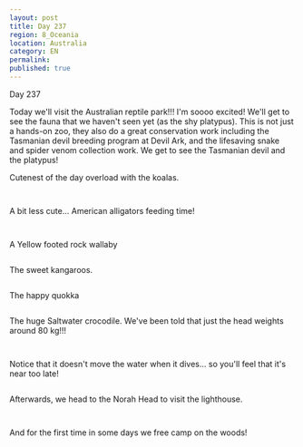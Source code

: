 ```yaml
---
layout: post
title: Day 237
region: 8_Oceania
location: Australia
category: EN
permalink:
published: true
---
```


Day 237

Today we'll visit the Australian reptile park!!! I'm soooo excited! We'll get to see the fauna that we haven't seen yet (as the shy platypus). This is not just a hands-on zoo, they also do a great conservation work including the Tasmanian devil breeding program at Devil Ark, and the lifesaving snake and spider venom collection work. We get to see the Tasmanian devil and the platypus!

Cutenest of the day overload with the koalas.

<p><a
href="https://lh3.googleusercontent.com/4NT4s684LC6i49RUc_VDxNCzR1Q5fA39C2DgzSFIB-kNFPjZqRbXOlva4A64MaimwcQeJ-_If8ZnqvHgRKBg_PwwHlFagChw-b9k9UcK_Lfs6xoLgG4xGTpBY9d9RS6sYQiYPXFd4l9fxgWHNcBN_ryVx63BfMize9nZK0MFW0kIKjnAxfL36svUjUqkOt6QZeBXRRhxjFwSd42Uasg2H3KvBTALUJ3AnaFDw4Hc8DUFH-WAkeu1lkxyf1QyTR_AB8RTOkvgp1a3PJyjZu7aGOIGwu-VsRU0xkHiab43Ct0KxaAm1R5g1pbxe701xN2281WdDP3VVWZU2HUgwOX2Fg42qMXkYAE6QEu9vCIoLLe70Ys4WjYqhPgBNmmtUKN_a4BiO6SjqKR-KH3nsKcdxDN5wdtSd2NXmm_gLN9uoJuycDldJqQpTycheX7rLxCIo87qj6sH_gXLHDtdeOb1NIZRAUAaM4msPsbaErNuQ3wY33f0xEZIewAGQZFDbkAXt5NJILcKk4sx97v7KgZmJ5d4C-Z6xwNJKYhf1s_mmoj5eUBfrqv27wd4f7M5NXcXl1gc8fnbqjLdepNGttKtnY1WF0dSpRVakSd2tnBpeFgZtjwPoNjZ9ByAjDZ5P1urDarRUU3kQ-RYpWmILAVovvdUvTktnOZThipdPaGRxmocTvCW9-X-mJR02CbRKcyrj5CCoI_ZVRRTb2x6aMDTuJca=w804-h603-no"><img 
src="https://lh3.googleusercontent.com/4NT4s684LC6i49RUc_VDxNCzR1Q5fA39C2DgzSFIB-kNFPjZqRbXOlva4A64MaimwcQeJ-_If8ZnqvHgRKBg_PwwHlFagChw-b9k9UcK_Lfs6xoLgG4xGTpBY9d9RS6sYQiYPXFd4l9fxgWHNcBN_ryVx63BfMize9nZK0MFW0kIKjnAxfL36svUjUqkOt6QZeBXRRhxjFwSd42Uasg2H3KvBTALUJ3AnaFDw4Hc8DUFH-WAkeu1lkxyf1QyTR_AB8RTOkvgp1a3PJyjZu7aGOIGwu-VsRU0xkHiab43Ct0KxaAm1R5g1pbxe701xN2281WdDP3VVWZU2HUgwOX2Fg42qMXkYAE6QEu9vCIoLLe70Ys4WjYqhPgBNmmtUKN_a4BiO6SjqKR-KH3nsKcdxDN5wdtSd2NXmm_gLN9uoJuycDldJqQpTycheX7rLxCIo87qj6sH_gXLHDtdeOb1NIZRAUAaM4msPsbaErNuQ3wY33f0xEZIewAGQZFDbkAXt5NJILcKk4sx97v7KgZmJ5d4C-Z6xwNJKYhf1s_mmoj5eUBfrqv27wd4f7M5NXcXl1gc8fnbqjLdepNGttKtnY1WF0dSpRVakSd2tnBpeFgZtjwPoNjZ9ByAjDZ5P1urDarRUU3kQ-RYpWmILAVovvdUvTktnOZThipdPaGRxmocTvCW9-X-mJR02CbRKcyrj5CCoI_ZVRRTb2x6aMDTuJca=w804-h603-no" class="oversize" alt=""></a></p>

<p><a
href="https://lh3.googleusercontent.com/0OEbzqAW2kXVMKJtvbXUWYIUcWOK83_MTusFaezkIftaiVT2Ymz1xuHuH-D49jdm1A8alo2KH1IVdbH50gOEd077HW2Y_SXvGkoSvfQTnIoMfjuqtjLnDYrwTkhZfvH9RgR3r8v5X2B2cZw6qZazZLO1aQWt4e4caDRCzO2ULrluDMKvvrnHrgpVtUq6SJLwgA1GtiZ-DULdw757X0-0QCpqvX4ZLQri8_crq8tDc_f0rtAyhk92e_FgXG-Mp_EyBHjvAUt2yeI26dgVyiuIP_d8x3-SbzS9SCPSYVFet_4BuwcPV1m2JHGirsAx6Seg2NZu5tNKvyeCiKB3fPQOkI5I96kIl7SjvHPpDIqOprf1MKYH-I0F9YFPyj-fCwlqjgi9VI6QUlmuC0Ht-AfSroirIHWHi2We4M1xA-bsxaMTqENORhHWPo4LI7JQUG_bPzk7UD3Ts5XzEe7BjOwCBMC502XzS7JUiLhTANyY-GilWuMaWHCySeoMDpme2pJMzA32ZOvY3trXyaI98VtebZVvc4UZcEsn7WcBXmjZFPcyySC0PsUaqt5M6iTE-BaUExuq9FXisueth4gSkXTW75rvwB6k32X9rsyi1njgwi_TTFbbHa_tKtcAYdwhHyThgeenCOHerqEe8NwVyIa9dKfory8qxSoX01tdIMNoNFzn20bMu7t3A0h_29_KC3aki7DrgMidjnmDFD4SZefWA0ZN=w362-h482-no"><img 
src="https://lh3.googleusercontent.com/0OEbzqAW2kXVMKJtvbXUWYIUcWOK83_MTusFaezkIftaiVT2Ymz1xuHuH-D49jdm1A8alo2KH1IVdbH50gOEd077HW2Y_SXvGkoSvfQTnIoMfjuqtjLnDYrwTkhZfvH9RgR3r8v5X2B2cZw6qZazZLO1aQWt4e4caDRCzO2ULrluDMKvvrnHrgpVtUq6SJLwgA1GtiZ-DULdw757X0-0QCpqvX4ZLQri8_crq8tDc_f0rtAyhk92e_FgXG-Mp_EyBHjvAUt2yeI26dgVyiuIP_d8x3-SbzS9SCPSYVFet_4BuwcPV1m2JHGirsAx6Seg2NZu5tNKvyeCiKB3fPQOkI5I96kIl7SjvHPpDIqOprf1MKYH-I0F9YFPyj-fCwlqjgi9VI6QUlmuC0Ht-AfSroirIHWHi2We4M1xA-bsxaMTqENORhHWPo4LI7JQUG_bPzk7UD3Ts5XzEe7BjOwCBMC502XzS7JUiLhTANyY-GilWuMaWHCySeoMDpme2pJMzA32ZOvY3trXyaI98VtebZVvc4UZcEsn7WcBXmjZFPcyySC0PsUaqt5M6iTE-BaUExuq9FXisueth4gSkXTW75rvwB6k32X9rsyi1njgwi_TTFbbHa_tKtcAYdwhHyThgeenCOHerqEe8NwVyIa9dKfory8qxSoX01tdIMNoNFzn20bMu7t3A0h_29_KC3aki7DrgMidjnmDFD4SZefWA0ZN=w362-h482-no" class="oversize" alt=""></a></p>

A bit less cute... American alligators feeding time!

<p><a
href="https://lh3.googleusercontent.com/G5z2QbsPcw1aDXq9rIoubRaE0gRDRDGpfCs06pLavJwkWDWt_VsgWXDHoL82_P2Ka7X3SMqzEvk9MFnx1h4Qh1KmoMmR-O5j_awA6c8fy1wFkd-p_bUbhCn3s62X5V-7pmnUFgYfLn44IJ2B1d3ynUS1fPNXNu4MKTFdDmJfXedJjzXXyhWxDERQTzdSCgD3VvbRT2Vz6ZOxhuwHBCyy4YJNsslNeJVirPyrmLLatW2uwlSv7Gjdog2ZzCKr3d9ambg53veJyYjcekniL0XzMs9P2_dKZPGeYOWN8z9jhgJYT4TpOkgYAJt0bstGg_7lon4uMu4YdeE7fiRDQhP_K8cCaXVDHozZHuSk0sCrvlMAjpOEGOBQ_ayk_aNidApSoqJMS9efwwnvHhuE5vewgpw2ITYJyU-k37-cvMuPyyJg4XThFq1n8AaZEhQFK4M_Q9HuYJMkCcb6uBHgffYQCN7xq65Ps2gcOd3CBMKiRp_v7eigeOmdMZ-qU0C1XmN0Ps8em5H_MVubxqLAciCOqHYQpAuqJ94rK4cDxGtG4QTI9Nrq48Xc5Z7BFiu3ZVl19i2whVHbRAvSP9psNhx-Y_R4oeQhQTy3HsrXprco3hevKA3YqEn3BAQZiMNPEcQjcpFTbn6QCRfu0YPLF5paFxH7m4D1vTJKXryJEfBfRY4FlcExWUyY9Ww1OmjOVrpiATxRzo_M89zidaJZJvzjqA22=w574-h482-no"><img 
src="https://lh3.googleusercontent.com/G5z2QbsPcw1aDXq9rIoubRaE0gRDRDGpfCs06pLavJwkWDWt_VsgWXDHoL82_P2Ka7X3SMqzEvk9MFnx1h4Qh1KmoMmR-O5j_awA6c8fy1wFkd-p_bUbhCn3s62X5V-7pmnUFgYfLn44IJ2B1d3ynUS1fPNXNu4MKTFdDmJfXedJjzXXyhWxDERQTzdSCgD3VvbRT2Vz6ZOxhuwHBCyy4YJNsslNeJVirPyrmLLatW2uwlSv7Gjdog2ZzCKr3d9ambg53veJyYjcekniL0XzMs9P2_dKZPGeYOWN8z9jhgJYT4TpOkgYAJt0bstGg_7lon4uMu4YdeE7fiRDQhP_K8cCaXVDHozZHuSk0sCrvlMAjpOEGOBQ_ayk_aNidApSoqJMS9efwwnvHhuE5vewgpw2ITYJyU-k37-cvMuPyyJg4XThFq1n8AaZEhQFK4M_Q9HuYJMkCcb6uBHgffYQCN7xq65Ps2gcOd3CBMKiRp_v7eigeOmdMZ-qU0C1XmN0Ps8em5H_MVubxqLAciCOqHYQpAuqJ94rK4cDxGtG4QTI9Nrq48Xc5Z7BFiu3ZVl19i2whVHbRAvSP9psNhx-Y_R4oeQhQTy3HsrXprco3hevKA3YqEn3BAQZiMNPEcQjcpFTbn6QCRfu0YPLF5paFxH7m4D1vTJKXryJEfBfRY4FlcExWUyY9Ww1OmjOVrpiATxRzo_M89zidaJZJvzjqA22=w574-h482-no" class="oversize" alt=""></a></p>

<p><a
href="https://lh3.googleusercontent.com/geVSg7uY-4Kvjsx5-avQzyWK-QuxF5ROjxkKmtnLzxAgP__uwm_Todipzie2xMGjVhJvnmulA-vP46i9VKXzxRnaNQ-J-NWG0aBM-sw9KIjz3iGdG1ggTyBFocKsP9oGV0Y0H0cYF4YtrUBdUck2v0x3UKTgAa-3vsv4d2szyXbz44Wi4BvkjFdEEymgvs9jEoa0B0jciR87bh2tpbW5kT_iJQui5Wl1ArLNNbi47nMIdsqk1y9BCqiDpIzdkFz2vph2bf0ON1wHDIJn9x5yhmQKmHuDzpyNx-yysyfux2tEu3grs8R_vEusFD53TnsaRVkRUGs88MQiLBXaPLKNU23mihhjfuagRr3ta2XUH_k8nJYfFOLD8UparKQ529xsW7hT4gWMDg0hcLUDj-lxucZsB9N6uQGyk3u5ONMqQ57jWFOeVyyKuKR8B1DRbKgjqIjAMg7JHRQIe6pDrth2sHQmdh6cNO2jMMgWTq5RLjYZmiMPFBrumT7UBUTkBFQNf0kucWEORsFiMZ90Y14mbOfFetZi6fU_Qh5Mr5JbRgoWKxWt4JzSka_fUNQB4sr1IAEdD7Ig4L8KnIHGpZ2WIcSaMrqTt46tr-T84EAF40oEbdjE8bj3NZXTCc5_MCDYHVYt8vVMsBhHmLqntdxdr77-9XjXS5P3R4MMIScazNO2sUy7LB8CZZ70CT_uFiFoI7eyWwqtbtQBYUv1qaICoGJZ=w643-h482-no"><img 
src="https://lh3.googleusercontent.com/geVSg7uY-4Kvjsx5-avQzyWK-QuxF5ROjxkKmtnLzxAgP__uwm_Todipzie2xMGjVhJvnmulA-vP46i9VKXzxRnaNQ-J-NWG0aBM-sw9KIjz3iGdG1ggTyBFocKsP9oGV0Y0H0cYF4YtrUBdUck2v0x3UKTgAa-3vsv4d2szyXbz44Wi4BvkjFdEEymgvs9jEoa0B0jciR87bh2tpbW5kT_iJQui5Wl1ArLNNbi47nMIdsqk1y9BCqiDpIzdkFz2vph2bf0ON1wHDIJn9x5yhmQKmHuDzpyNx-yysyfux2tEu3grs8R_vEusFD53TnsaRVkRUGs88MQiLBXaPLKNU23mihhjfuagRr3ta2XUH_k8nJYfFOLD8UparKQ529xsW7hT4gWMDg0hcLUDj-lxucZsB9N6uQGyk3u5ONMqQ57jWFOeVyyKuKR8B1DRbKgjqIjAMg7JHRQIe6pDrth2sHQmdh6cNO2jMMgWTq5RLjYZmiMPFBrumT7UBUTkBFQNf0kucWEORsFiMZ90Y14mbOfFetZi6fU_Qh5Mr5JbRgoWKxWt4JzSka_fUNQB4sr1IAEdD7Ig4L8KnIHGpZ2WIcSaMrqTt46tr-T84EAF40oEbdjE8bj3NZXTCc5_MCDYHVYt8vVMsBhHmLqntdxdr77-9XjXS5P3R4MMIScazNO2sUy7LB8CZZ70CT_uFiFoI7eyWwqtbtQBYUv1qaICoGJZ=w643-h482-no" class="oversize" alt=""></a></p>

A Yellow footed rock wallaby

<p><a
href="https://lh3.googleusercontent.com/X5iUxuLepBMocRccqSxwnFUVsrGL1pGjtJb-hxig6j5YV3LmXhs6RT0TdDjCZzD-D4b5NE7PR__9jr-n7AhyUeEXS0eUONDMTumsiwyRPNVkmPKa1ippHT_KtY-voMwzXDVuQ0xfNUTAs7R5Fmb-Xem-wI-Gu357ouZ8AwWhV7Uegkh6Z1GIvUfAS0VoAS9_nTFtst45rwofzpnFO7ny3YjA0jhIm7OHJTWpRfZK9aFipM--2NahF-S03JR2KDP__1_xj6KMUSXFhfo8JT2O9SJOWbm-qb6qnaW7eYfPqFrn1xcHs0ngozK2WLXWAl7vxqQScRmRMLff_BnME7B7zASyOlVPVgOJaf6N5FjvoYxxFJ1ncc_L_vTe9aQsHIUn4-HYWOLNVAe3FNSctjJYGTtxqhz5_k1zINb3ZRF4SbmHB4YdK6MLlJTACnsSJCH44nq4Dd5vR8da06FQIojjpUxts9UXzsB4bRVTM63fg3-p86ySE73TlzKS8J9Ddyvg9jgNimFDJyMpWldwDADOVKsy2SoPUo4zyei2GMzFxPU7J3Fki1RsFp3WixbQqp8V0DiCT9o4n7l8mDAldfccGi7D_7CNVtqkN_abryLXBPfP4r8gJ1kLOkxMopTYQdhmoy3Kjys3tDIXdldjIbgVKFLzJS8EacwIDf1uP9yDuFtYnQdWIp8opKZpCuP5E3WBQsAe5zydJ5O3IhX4s0sj3Wow=w804-h603-no"><img 
src="https://lh3.googleusercontent.com/X5iUxuLepBMocRccqSxwnFUVsrGL1pGjtJb-hxig6j5YV3LmXhs6RT0TdDjCZzD-D4b5NE7PR__9jr-n7AhyUeEXS0eUONDMTumsiwyRPNVkmPKa1ippHT_KtY-voMwzXDVuQ0xfNUTAs7R5Fmb-Xem-wI-Gu357ouZ8AwWhV7Uegkh6Z1GIvUfAS0VoAS9_nTFtst45rwofzpnFO7ny3YjA0jhIm7OHJTWpRfZK9aFipM--2NahF-S03JR2KDP__1_xj6KMUSXFhfo8JT2O9SJOWbm-qb6qnaW7eYfPqFrn1xcHs0ngozK2WLXWAl7vxqQScRmRMLff_BnME7B7zASyOlVPVgOJaf6N5FjvoYxxFJ1ncc_L_vTe9aQsHIUn4-HYWOLNVAe3FNSctjJYGTtxqhz5_k1zINb3ZRF4SbmHB4YdK6MLlJTACnsSJCH44nq4Dd5vR8da06FQIojjpUxts9UXzsB4bRVTM63fg3-p86ySE73TlzKS8J9Ddyvg9jgNimFDJyMpWldwDADOVKsy2SoPUo4zyei2GMzFxPU7J3Fki1RsFp3WixbQqp8V0DiCT9o4n7l8mDAldfccGi7D_7CNVtqkN_abryLXBPfP4r8gJ1kLOkxMopTYQdhmoy3Kjys3tDIXdldjIbgVKFLzJS8EacwIDf1uP9yDuFtYnQdWIp8opKZpCuP5E3WBQsAe5zydJ5O3IhX4s0sj3Wow=w804-h603-no" class="oversize" alt=""></a></p>

The sweet kangaroos.

<p><a
href="https://lh3.googleusercontent.com/iQrXJXEALYjpmYo_U1iTMt96QIfYELgYLILKIKJ2pu7UQDjyo-TQ09UFm-dbBtHnFiDCwGW-_5-ouf88Z1zpWClf1gHaNtADsN8G2AoEcaX3MmPKEnjTNM4hQ-b3IyV1l1crXKp9mzu0vjLEx1LhQrpfPcD0iBo8icMq-otD8nDKVhumrH6NUeZfILAXOgF6_oISO0yZA53h9UibyVcYbwgnaHg0iBlYlj90VLAOLuPbKDBi_-wnKx39P22M22Vh70n5eGvHtCBXK4-Dl_IXDJo9D7hPeUg5VSGf6vK4QFamcBbkF25-YWdP0bEqo-6yy9eTQye_2y-pLm4TAbF6iHrB2VGcmjy9pzqaSD7-223iYzlkWAz6I1JU4gSAbW8PMytqkpjv6zkpVXN40UqjaeRCN1ryU8dWPfAMaUXCA2Ut8c6SIQ2gyTpqDS00Y_ecJHwCO22OY-qkwXYz2k9kOBVEDNNZghBSxLlbD9XFiOQChBWhModKusUu0cu08TMCgM-WsLtSOQhJaJXr59I7x-1yUPnMXMJJn8fZyHLmNamcyokdumTzjIi63oI-uqqPVC-rCKGwAq9h6g-6bIkfItw4j6E3nBdWL-TgmKhHWKB02ZB6gGnZmGoYPR22eYXMOCU3jMZVyXOWyKg0ZyUSdeEnNVPC5M3LTxib3jjKWN0VwZjWaeiIf_bQ92M2PrIFUyyKddIh-2M3b0BIc1kVe70k=w568-h482-no"><img 
src="https://lh3.googleusercontent.com/iQrXJXEALYjpmYo_U1iTMt96QIfYELgYLILKIKJ2pu7UQDjyo-TQ09UFm-dbBtHnFiDCwGW-_5-ouf88Z1zpWClf1gHaNtADsN8G2AoEcaX3MmPKEnjTNM4hQ-b3IyV1l1crXKp9mzu0vjLEx1LhQrpfPcD0iBo8icMq-otD8nDKVhumrH6NUeZfILAXOgF6_oISO0yZA53h9UibyVcYbwgnaHg0iBlYlj90VLAOLuPbKDBi_-wnKx39P22M22Vh70n5eGvHtCBXK4-Dl_IXDJo9D7hPeUg5VSGf6vK4QFamcBbkF25-YWdP0bEqo-6yy9eTQye_2y-pLm4TAbF6iHrB2VGcmjy9pzqaSD7-223iYzlkWAz6I1JU4gSAbW8PMytqkpjv6zkpVXN40UqjaeRCN1ryU8dWPfAMaUXCA2Ut8c6SIQ2gyTpqDS00Y_ecJHwCO22OY-qkwXYz2k9kOBVEDNNZghBSxLlbD9XFiOQChBWhModKusUu0cu08TMCgM-WsLtSOQhJaJXr59I7x-1yUPnMXMJJn8fZyHLmNamcyokdumTzjIi63oI-uqqPVC-rCKGwAq9h6g-6bIkfItw4j6E3nBdWL-TgmKhHWKB02ZB6gGnZmGoYPR22eYXMOCU3jMZVyXOWyKg0ZyUSdeEnNVPC5M3LTxib3jjKWN0VwZjWaeiIf_bQ92M2PrIFUyyKddIh-2M3b0BIc1kVe70k=w568-h482-no" class="oversize" alt=""></a></p>

The happy quokka

<p><a
href="https://lh3.googleusercontent.com/9RuHFvFhAxW72Et6oybOk6GIwhJf3F0FyeRIcTNlOqLUi-HmhwiRdFUjGkOwAiUm8pGrJnef01nRsnz_vPJbcmOOyWyNOtGJXThrNDpmrXccMQIJwvhvvLGMULnYSk0bd75-XAXIVbJrOw_HXd6yKViaYiPdPvP0JJw4YH4gsYubrQ1eC9UkSlMHQF4Wxcl1-lo9yDDoTOjcaCprMVe8x2a-CodxWMXspGAQmJhnUuV8tewrgX4tgH_LhfS7Yo-XeRk06_WlGcUvG-404iuGFA_ijPtNK1X-PRQ6TqgSjy8a5pPMsYvlzwwkCm30dlNcB0eVoHu6xgptqy3Z8x4F0ho_moS8uHzuqDxGp72CmY-RwxSyiZKVU3VlHqNL5PCJety0Cn-CcfVNhE9F2137s1usvAC_3pB0fIcSYRandIib3k2BT_OsD4tzTRiO_uNQeEbcOzEp1uRFoum2_su5A5QMVciMRyT4yHAT0HtmnVkZa7aPkXQTZcvQi7U2NO8KIos9GMQtRIgBwxis8lXCHkpgYSAuxL5qpI6wnUG4xFdQvaqgNInQao0cZcAYevj0A_EXN5ChWFI7gNlrtJypitAbS4qHaCOCsm7yjEV9-xMf2m5HlH2lVUe4I75lsduLKBi6_HeySTsyn0SbMO6672-3FKa2tf65rhZqrUSMZJrkfiKzh-v6ZqVDseNDtyUiapgNk9gm8uBFcroUh1ojp4VU=w577-h482-no"><img 
src="https://lh3.googleusercontent.com/9RuHFvFhAxW72Et6oybOk6GIwhJf3F0FyeRIcTNlOqLUi-HmhwiRdFUjGkOwAiUm8pGrJnef01nRsnz_vPJbcmOOyWyNOtGJXThrNDpmrXccMQIJwvhvvLGMULnYSk0bd75-XAXIVbJrOw_HXd6yKViaYiPdPvP0JJw4YH4gsYubrQ1eC9UkSlMHQF4Wxcl1-lo9yDDoTOjcaCprMVe8x2a-CodxWMXspGAQmJhnUuV8tewrgX4tgH_LhfS7Yo-XeRk06_WlGcUvG-404iuGFA_ijPtNK1X-PRQ6TqgSjy8a5pPMsYvlzwwkCm30dlNcB0eVoHu6xgptqy3Z8x4F0ho_moS8uHzuqDxGp72CmY-RwxSyiZKVU3VlHqNL5PCJety0Cn-CcfVNhE9F2137s1usvAC_3pB0fIcSYRandIib3k2BT_OsD4tzTRiO_uNQeEbcOzEp1uRFoum2_su5A5QMVciMRyT4yHAT0HtmnVkZa7aPkXQTZcvQi7U2NO8KIos9GMQtRIgBwxis8lXCHkpgYSAuxL5qpI6wnUG4xFdQvaqgNInQao0cZcAYevj0A_EXN5ChWFI7gNlrtJypitAbS4qHaCOCsm7yjEV9-xMf2m5HlH2lVUe4I75lsduLKBi6_HeySTsyn0SbMO6672-3FKa2tf65rhZqrUSMZJrkfiKzh-v6ZqVDseNDtyUiapgNk9gm8uBFcroUh1ojp4VU=w577-h482-no" class="oversize" alt=""></a></p>

The huge Saltwater crocodile. We've been told that just the head weights around 80 kg!!!

<p><a
href="https://lh3.googleusercontent.com/Ch6v8N4X2dEw5nxBBm18lOKI62_23aX3yIH2AXIpT3fSy9aAok3xKY856wQ3VZxQ8g1dkDRhHTrBlQluJSEkIt7fblhTl1lkYXxlfY-xzkTiNTp1hgtsN9UrKnJwVM_UzOV7QrSmy94Xg8Qpem4RgbD53NjM9oaRjKiWSxReOqAwViq_ctahnO4EpUm1XvmOBIrnFrzRUkEDZjEAdwt1q0daTsXT1zN8bwajtlJuEgN_odxbV5ool2rsy1J_kAIkd3n63o_n97UqmKXsDq763toDNPMXjFN5nXoT9WUyv4lbrn0LEOpcwNDxP7069qok9hpLYjsqbrCiT3i4B26H_cuapLbufHXpknorb7Du-TJjY-KDR2qoZ2GV3Yex_fIcW9puyqOI58pDbKRIWlVE2XBKrSDIxCnRQiQ75uadkt_XlXZul1u6GYGC_9PUxhzDBScRi0GPRZ0ZPf0sBUwyCSpI2hrYEKpZz9u2nXbGlEw_bbsAZYfjAqkFUPj7gsrZbpZDoMICnZIkhgk2ORMhe9mhEjuX_5BPelRA5MY33MRn3QvcjaxLx4gva89cpsshjkxel3s8LVgt50QdcrQdc1q1CpF_zfcibCBHvie6rWbI_OIU_a7agbCoMxUEIUI4Yfs7w-NATBvThv8NX8NbpuRqht_a8yQyYXikfKDfIuJoNne5JD5nw8aUVBX2gFJkKV-kcv3cr0U0r3EfCD9hZWxu=w643-h482-no"><img 
src="https://lh3.googleusercontent.com/Ch6v8N4X2dEw5nxBBm18lOKI62_23aX3yIH2AXIpT3fSy9aAok3xKY856wQ3VZxQ8g1dkDRhHTrBlQluJSEkIt7fblhTl1lkYXxlfY-xzkTiNTp1hgtsN9UrKnJwVM_UzOV7QrSmy94Xg8Qpem4RgbD53NjM9oaRjKiWSxReOqAwViq_ctahnO4EpUm1XvmOBIrnFrzRUkEDZjEAdwt1q0daTsXT1zN8bwajtlJuEgN_odxbV5ool2rsy1J_kAIkd3n63o_n97UqmKXsDq763toDNPMXjFN5nXoT9WUyv4lbrn0LEOpcwNDxP7069qok9hpLYjsqbrCiT3i4B26H_cuapLbufHXpknorb7Du-TJjY-KDR2qoZ2GV3Yex_fIcW9puyqOI58pDbKRIWlVE2XBKrSDIxCnRQiQ75uadkt_XlXZul1u6GYGC_9PUxhzDBScRi0GPRZ0ZPf0sBUwyCSpI2hrYEKpZz9u2nXbGlEw_bbsAZYfjAqkFUPj7gsrZbpZDoMICnZIkhgk2ORMhe9mhEjuX_5BPelRA5MY33MRn3QvcjaxLx4gva89cpsshjkxel3s8LVgt50QdcrQdc1q1CpF_zfcibCBHvie6rWbI_OIU_a7agbCoMxUEIUI4Yfs7w-NATBvThv8NX8NbpuRqht_a8yQyYXikfKDfIuJoNne5JD5nw8aUVBX2gFJkKV-kcv3cr0U0r3EfCD9hZWxu=w643-h482-no" class="oversize" alt=""></a></p>

<p><a
href="https://lh3.googleusercontent.com/Tij80CQPiFNUfHH8N4xf_ky4AnzfF8bobantLYYkfg6IZ3uydPbdsqTG0IwfZvjOuWgx_MxbuoYCin0_5P0Oq_s9eYq8AI_Mxh3t91nE_KToNEvOm0UXMA-LsanEZ43KAhPIuqJS69ZmKRurQ18Xn86w0zZAv_MlLgvOrSC1j97J-EmaM3eYUI1UyYQh0ql4TA6TCBvdXA3nJTWKbWbu3KU6Iw_y-JrB0IbF8Vh_Yo-vUYM9VC5PUTk0dW8J5RpxpjH2c1h8jGcHw3v1MibUahcL8fvIdAYN_IZzjlfpaO5QMC4WCqOdI4olvFpnbbb1ZlQionpEo-NH3W4iLQZQCruzN0UD0ij-Sa8aWOYgJhP2INJd_A3TSF46vLaq5tN0k-ywXNBHz5oYq7_kelRu_paVGBSvLe3PnmZ9OPV-MQMHtemEMAACTVIgHxkjEXwhXjA5BI-t4MUM3TXuZNEKjBQ_yJuL7-ZvLcAc-girkPiSJdQ9MPhQcyNQhgcnXSu49YVGyo0MvozYfDM3-D1HDr-pGVtEsNtH8R-11Yzw5el6Mq5aH9DzVlcy0KPeGF9D6rBNreiuJdotKelA21hvTwulcABLDwhKlEI0njRl6q6yjPOc6cdbbQmrlxfOYGkY5doqho6wgEdFXPZ-nT5VEDRfV2qxttQ_drzs40JmazOnCxKzcI8irwvV9lMFMPvzOmyDTI-lImSDnD6w3WBArq5o=w804-h603-no"><img 
src="https://lh3.googleusercontent.com/Tij80CQPiFNUfHH8N4xf_ky4AnzfF8bobantLYYkfg6IZ3uydPbdsqTG0IwfZvjOuWgx_MxbuoYCin0_5P0Oq_s9eYq8AI_Mxh3t91nE_KToNEvOm0UXMA-LsanEZ43KAhPIuqJS69ZmKRurQ18Xn86w0zZAv_MlLgvOrSC1j97J-EmaM3eYUI1UyYQh0ql4TA6TCBvdXA3nJTWKbWbu3KU6Iw_y-JrB0IbF8Vh_Yo-vUYM9VC5PUTk0dW8J5RpxpjH2c1h8jGcHw3v1MibUahcL8fvIdAYN_IZzjlfpaO5QMC4WCqOdI4olvFpnbbb1ZlQionpEo-NH3W4iLQZQCruzN0UD0ij-Sa8aWOYgJhP2INJd_A3TSF46vLaq5tN0k-ywXNBHz5oYq7_kelRu_paVGBSvLe3PnmZ9OPV-MQMHtemEMAACTVIgHxkjEXwhXjA5BI-t4MUM3TXuZNEKjBQ_yJuL7-ZvLcAc-girkPiSJdQ9MPhQcyNQhgcnXSu49YVGyo0MvozYfDM3-D1HDr-pGVtEsNtH8R-11Yzw5el6Mq5aH9DzVlcy0KPeGF9D6rBNreiuJdotKelA21hvTwulcABLDwhKlEI0njRl6q6yjPOc6cdbbQmrlxfOYGkY5doqho6wgEdFXPZ-nT5VEDRfV2qxttQ_drzs40JmazOnCxKzcI8irwvV9lMFMPvzOmyDTI-lImSDnD6w3WBArq5o=w804-h603-no" class="oversize" alt=""></a></p>

Notice that it doesn't move the water when it dives... so you'll feel that it's near too late!

<p><a
href="https://lh3.googleusercontent.com/Jjw5XvlydB-V61scdg0qZ9nsc_l2oN2_G9W1Yssn9ZPu-VPFycRwUAv1Vv6vaeEksvZLfh_5Dx5ka8lRz-4JNx7IC9boPPd2pFT8ZN_fU3BOc69vgsZbSFKHv6qF2-1Lgl9rIjYQZSJuW5RZzUZ_k64baLF0uDqpHElN0uYe9FtXd1MLuzu1eKwqB3D0M9cw7WxoX1JaJgQnXJK2KBoY-SHwVcDjqfxEN5CjoqBghkK_jtw1v0l51eewLNPeTj0Mgfi87R7deAZQ78v0JD19-D2REV34Id3ZqJTDVtrJcuzDpkjMEeDKcoZB9h6BlzjyKlhnDDf6_l0B6qnq2wJYr79_K7g4g6RlbHuGDOvy23ntwgKg-qTqhiaUcKEqaejl9pvauAe_Lr2f6CD_Qvth3OHaqJjOe9W4bEatLeH6c4fPJonRYa6lQ_mPxzWCC-iH3YBfgR2sUoBYesOaOYI5Dq1UHFt0O6VER_o0bUb1bK_bcvymB8bq9iUjMNE221z3BBxOkEF0zcY7liDujJ5r0lGt18jVsiptT-qu5zdtLbSe6Lh66NnQ3YDLoZkK_6b3bddfZwmQ54OkADjVit6Lf8EQ7jT488GVwaQG4doYnTbQzsQuGEe1F2qzt95uZNFISHj1YOBNrW_0OcMVE8FLl8_zHTI2xcVnWbTF9WB9gB079w54d1NzhoCZmaJOnlCDu87qTL2r7dSUbRAtdy0V22gL=w643-h482-no"><img 
src="https://lh3.googleusercontent.com/Jjw5XvlydB-V61scdg0qZ9nsc_l2oN2_G9W1Yssn9ZPu-VPFycRwUAv1Vv6vaeEksvZLfh_5Dx5ka8lRz-4JNx7IC9boPPd2pFT8ZN_fU3BOc69vgsZbSFKHv6qF2-1Lgl9rIjYQZSJuW5RZzUZ_k64baLF0uDqpHElN0uYe9FtXd1MLuzu1eKwqB3D0M9cw7WxoX1JaJgQnXJK2KBoY-SHwVcDjqfxEN5CjoqBghkK_jtw1v0l51eewLNPeTj0Mgfi87R7deAZQ78v0JD19-D2REV34Id3ZqJTDVtrJcuzDpkjMEeDKcoZB9h6BlzjyKlhnDDf6_l0B6qnq2wJYr79_K7g4g6RlbHuGDOvy23ntwgKg-qTqhiaUcKEqaejl9pvauAe_Lr2f6CD_Qvth3OHaqJjOe9W4bEatLeH6c4fPJonRYa6lQ_mPxzWCC-iH3YBfgR2sUoBYesOaOYI5Dq1UHFt0O6VER_o0bUb1bK_bcvymB8bq9iUjMNE221z3BBxOkEF0zcY7liDujJ5r0lGt18jVsiptT-qu5zdtLbSe6Lh66NnQ3YDLoZkK_6b3bddfZwmQ54OkADjVit6Lf8EQ7jT488GVwaQG4doYnTbQzsQuGEe1F2qzt95uZNFISHj1YOBNrW_0OcMVE8FLl8_zHTI2xcVnWbTF9WB9gB079w54d1NzhoCZmaJOnlCDu87qTL2r7dSUbRAtdy0V22gL=w643-h482-no" class="oversize" alt=""></a></p>

Afterwards, we head to the Norah Head to visit the lighthouse.

<p><a
href="https://lh3.googleusercontent.com/u_gZqIyiVxbvfAnX1YIUro4GG1Oh8WuvcOt1X20JiZhYq41Vb9w5FnLe2fFup1gu9HjzoE35dsUbu5sEl8oi2GXo9nu8WmOpqx6ZBAzleQ32UNjrp7OdbfNPTi3_Qf2MYLqTKUJrGPsvLC156WM2tchx4pHKSNPOI9NUwZRB_xYUFqXJ1BOqKs3g_6kaPUn617cgLG8fBWJTi_PFNN6MUH81oSkVE06FGxCu4Qe5cfbPFixOwMynn1RlZHCam3yonhtoKPQhRl0tA92YcwO1pq8prA9aQHXssFG5rRDku_evTcnUFOZHnWr4ruDcgyWG8JzxFipRt0aMsihLWK4pWFuWUMYwl7vvnF4fTwETVjRDxTvbawi52q2s4odYqcJv3NnvrmSv9bRrEroTQDy6hRxm2JsdNAOrYv_LqgRWwzIoygY-rUT0OgPOIJgoiJUaYE7dqiJkBGv7jYe7SiLGxBQLzCTjNacNPeEtWQQy_c5PYonB6vCul4R7fDD0QZCVegI0Lkz_mjnFdddpb_NZmNY0_-qr4b_5THuDJjv_Ekt1xs8Gcmg81Nbq7jKeCbZTXZ2kTVpjtOx7_BbBGxHlj78chvAWOpsAH3n11GFX6X8fTxy2F61mQnAgRhaMMYEuu1eaYP3aHoNImxbZxhEifgWYzl9yY5pXNrV_DHOyu0_Rfo1PF-WUfFsIScZmDxsbRQ2Yt1ufdExGlexUhFmLJQgE=w362-h482-no"><img 
src="https://lh3.googleusercontent.com/u_gZqIyiVxbvfAnX1YIUro4GG1Oh8WuvcOt1X20JiZhYq41Vb9w5FnLe2fFup1gu9HjzoE35dsUbu5sEl8oi2GXo9nu8WmOpqx6ZBAzleQ32UNjrp7OdbfNPTi3_Qf2MYLqTKUJrGPsvLC156WM2tchx4pHKSNPOI9NUwZRB_xYUFqXJ1BOqKs3g_6kaPUn617cgLG8fBWJTi_PFNN6MUH81oSkVE06FGxCu4Qe5cfbPFixOwMynn1RlZHCam3yonhtoKPQhRl0tA92YcwO1pq8prA9aQHXssFG5rRDku_evTcnUFOZHnWr4ruDcgyWG8JzxFipRt0aMsihLWK4pWFuWUMYwl7vvnF4fTwETVjRDxTvbawi52q2s4odYqcJv3NnvrmSv9bRrEroTQDy6hRxm2JsdNAOrYv_LqgRWwzIoygY-rUT0OgPOIJgoiJUaYE7dqiJkBGv7jYe7SiLGxBQLzCTjNacNPeEtWQQy_c5PYonB6vCul4R7fDD0QZCVegI0Lkz_mjnFdddpb_NZmNY0_-qr4b_5THuDJjv_Ekt1xs8Gcmg81Nbq7jKeCbZTXZ2kTVpjtOx7_BbBGxHlj78chvAWOpsAH3n11GFX6X8fTxy2F61mQnAgRhaMMYEuu1eaYP3aHoNImxbZxhEifgWYzl9yY5pXNrV_DHOyu0_Rfo1PF-WUfFsIScZmDxsbRQ2Yt1ufdExGlexUhFmLJQgE=w362-h482-no" class="oversize" alt=""></a></p>

<p><a
href="https://lh3.googleusercontent.com/NF5UzkL1NjFxTMYf7NKoz3lapKOIRZ-XL51lH1M-0o7nBaBWztYOAfNcDqtY_bjZ9UPPKKC7B4YhU9FyFNZSX2fTPM5PhAwjXx06F60qommkY1oVjJgpZyDn3RUk3_ZjrK_ClJEKCBpgwtJwk-9F1eT0-Bhv9l5zw5WB0MHGEgmLlbVBHLjlCXILZxW-jUTt2uVoSjY6kaSRRojzDNtIYY9KWkAtO9Dn4nWAmqmjx6zUJVS3oKn_B-WFJpw5THNaT2NIIa2M7lcq9xtKecaTqZKWB5SKFpJRAJDCtLSWEH_2vAWeVyy0bDFBMduJ5J_1mmtTez2C6PcxBuMBUO5KGmJ8ebRFxvK5O1jPzAVS59YMUZeRO5DtsDTaVZwu5axJYZB0r5wzJdIfOADBWacvbw4kJz7lhdMBgecIOWbD8U8GpezWPu8q82-qSYnZw0T1hRLYPqRexngeNLDpwJnwUhhTFNs21YI06pwB7Cmq7hzPP3sp5C74CJON74BxdRDcnPFXySR6Kj_d2Qx3akKQiX69sOdCSKVUdyxHh2s5c2UnSeapVztQ69Q8KLWoD1vQ8sSZa5qsMr71DlXzFtudc5LyIGvQgax0do26WQG2euRf6cfjazwhcKQnQZPE9p-Psxe_ol7CKW4sHPqjLGr_kJ5QvDNEk1SUDo55sakdC7obU5ROFad6LzfzG7hJtPNr0MGBG1amfRWfNZYrnE_AW0xB=w643-h482-no"><img 
src="https://lh3.googleusercontent.com/NF5UzkL1NjFxTMYf7NKoz3lapKOIRZ-XL51lH1M-0o7nBaBWztYOAfNcDqtY_bjZ9UPPKKC7B4YhU9FyFNZSX2fTPM5PhAwjXx06F60qommkY1oVjJgpZyDn3RUk3_ZjrK_ClJEKCBpgwtJwk-9F1eT0-Bhv9l5zw5WB0MHGEgmLlbVBHLjlCXILZxW-jUTt2uVoSjY6kaSRRojzDNtIYY9KWkAtO9Dn4nWAmqmjx6zUJVS3oKn_B-WFJpw5THNaT2NIIa2M7lcq9xtKecaTqZKWB5SKFpJRAJDCtLSWEH_2vAWeVyy0bDFBMduJ5J_1mmtTez2C6PcxBuMBUO5KGmJ8ebRFxvK5O1jPzAVS59YMUZeRO5DtsDTaVZwu5axJYZB0r5wzJdIfOADBWacvbw4kJz7lhdMBgecIOWbD8U8GpezWPu8q82-qSYnZw0T1hRLYPqRexngeNLDpwJnwUhhTFNs21YI06pwB7Cmq7hzPP3sp5C74CJON74BxdRDcnPFXySR6Kj_d2Qx3akKQiX69sOdCSKVUdyxHh2s5c2UnSeapVztQ69Q8KLWoD1vQ8sSZa5qsMr71DlXzFtudc5LyIGvQgax0do26WQG2euRf6cfjazwhcKQnQZPE9p-Psxe_ol7CKW4sHPqjLGr_kJ5QvDNEk1SUDo55sakdC7obU5ROFad6LzfzG7hJtPNr0MGBG1amfRWfNZYrnE_AW0xB=w643-h482-no" class="oversize" alt=""></a></p>

And for the first time in some days we free camp on the woods!

<p><a
href="https://lh3.googleusercontent.com/m3kNC-lT4FMH3HlU-h3bEj-WpAANXyiP5rLVOdLq2HPwh4LFBmOrpUQp4xz7grVk4GQC1HKNU37gJFXDqVmI_5txkVZhfZO1FqvzJKgn8nQr6r_bMSi1zpx9iAejeYCN9meucRfU9uyUn6pcB0m-boWE9ykcaR8Da63UUP4jZLNDATegzbDgYakUh-njiIxovpTR-hB-QBwBTcD_1NgNi9bMqhSFFAoRz4XeiUe4f6bNnMii9UTNGhY0n5m5M7-zhLx2EswCZN4DzNm5_GRTM5CnSTJGCFNw6hU_JJaJVQx23TQ-wJ2EnMss1qfRItksQxyc4xw6AVxJwsnC3tR4497-J6wVNVcJNQ1Wj2alFMOGeCGxU9PDOQ4OyvHS8qJ8W-EUT9gYzKYhXwev8Pz2sKaY8j32NYCp2Pq78ZRYXQCWHu6OtRqTZsW41IfD7lIRalcPut6wS4CRGlp-HnrwPUsN_XKR2qxZ7lPHI_eAxt-VxP-qLBrjy5LN0lUuOeiRze2BVZuiFb86nDlzfJ_X8aYbgl6h-tyt_jpnAJw2zgRPYrkNc7Fp9AyuAssOfKoVjYvYjJN3wu6b2HqU7X-bbEvs0HPkV36IWgxAvjTa9Q-dWFw3GoDQfon-Xv7dDmSx1CK6St-IkH4uVFs734lleKdgxMajiUxvfovz-u8APHBi6MnpMLawyu3jZRR2Gycwynf9oyM-JhU4xbnamEfVvjYP=w643-h482-no"><img 
src="https://lh3.googleusercontent.com/m3kNC-lT4FMH3HlU-h3bEj-WpAANXyiP5rLVOdLq2HPwh4LFBmOrpUQp4xz7grVk4GQC1HKNU37gJFXDqVmI_5txkVZhfZO1FqvzJKgn8nQr6r_bMSi1zpx9iAejeYCN9meucRfU9uyUn6pcB0m-boWE9ykcaR8Da63UUP4jZLNDATegzbDgYakUh-njiIxovpTR-hB-QBwBTcD_1NgNi9bMqhSFFAoRz4XeiUe4f6bNnMii9UTNGhY0n5m5M7-zhLx2EswCZN4DzNm5_GRTM5CnSTJGCFNw6hU_JJaJVQx23TQ-wJ2EnMss1qfRItksQxyc4xw6AVxJwsnC3tR4497-J6wVNVcJNQ1Wj2alFMOGeCGxU9PDOQ4OyvHS8qJ8W-EUT9gYzKYhXwev8Pz2sKaY8j32NYCp2Pq78ZRYXQCWHu6OtRqTZsW41IfD7lIRalcPut6wS4CRGlp-HnrwPUsN_XKR2qxZ7lPHI_eAxt-VxP-qLBrjy5LN0lUuOeiRze2BVZuiFb86nDlzfJ_X8aYbgl6h-tyt_jpnAJw2zgRPYrkNc7Fp9AyuAssOfKoVjYvYjJN3wu6b2HqU7X-bbEvs0HPkV36IWgxAvjTa9Q-dWFw3GoDQfon-Xv7dDmSx1CK6St-IkH4uVFs734lleKdgxMajiUxvfovz-u8APHBi6MnpMLawyu3jZRR2Gycwynf9oyM-JhU4xbnamEfVvjYP=w643-h482-no" class="oversize" alt=""></a></p>